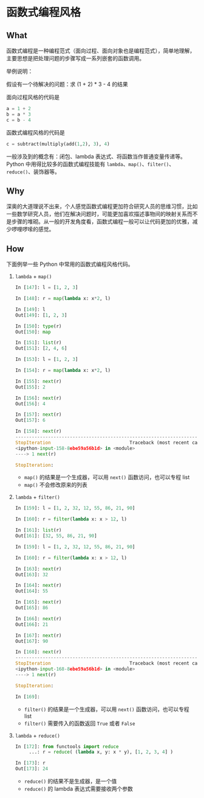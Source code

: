 # 函数式编程风格

## What

函数式编程是一种编程范式（面向过程、面向对象也是编程范式），简单地理解，主要思想是把处理问题的步骤写成一系列嵌套的函数调用。

举例说明：

假设有一个待解决的问题：求 (1 + 2) * 3 - 4 的结果

面向过程风格的代码是

```python
a = 1 + 2
b = a * 3
c = b - 4
```

函数式编程风格的代码是

```python
c = subtract(multiply(add(1,2), 3), 4)
```

一般涉及到的概念有：闭包、lambda 表达式、将函数当作普通变量传递等。Python 中用得比较多的函数式编程技能有 `lambda`、`map()`、`filter()`、`reduce()`、装饰器等。

## Why

深奥的大道理说不出来，个人感觉函数式编程更加符合研究人员的思维习惯，比如一些数学研究人员，他们在解决问题时，可能更加喜欢描述事物间的映射关系而不是步骤的堆砌。从一般的开发角度看，函数式编程一般可以让代码更加的优雅，减少啰哩啰嗦的感觉。

## How

下面例举一些 Python 中常用的函数式编程风格代码。

1. `lambda` + `map()`
     ```python
     In [147]: l = [1, 2, 3]

     In [148]: r = map(lambda x: x*2, l)

     In [149]: l
     Out[149]: [1, 2, 3]

     In [150]: type(r)
     Out[150]: map

     In [151]: list(r)
     Out[151]: [2, 4, 6]
     ```

     ```python
     In [153]: l = [1, 2, 3]

     In [154]: r = map(lambda x: x*2, l)

     In [155]: next(r)
     Out[155]: 2

     In [156]: next(r)
     Out[156]: 4

     In [157]: next(r)
     Out[157]: 6

     In [158]: next(r)
     ---------------------------------------------------------------------------
     StopIteration                             Traceback (most recent call last)
     <ipython-input-158-8ebe59a56b1d> in <module>
     ----> 1 next(r)

     StopIteration:
     ```

     - `map()` 的结果是一个生成器，可以用 `next()` 函数访问，也可以专程 list
     - `map()` 不会修改原来的列表

2. `lambda` + `filter()`
     ```python
     In [159]: l = [1, 2, 32, 12, 55, 86, 21, 90]

     In [160]: r = filter(lambda x: x > 12, l)

     In [161]: list(r)
     Out[161]: [32, 55, 86, 21, 90]
     ```

     ```python
     In [159]: l = [1, 2, 32, 12, 55, 86, 21, 90]

     In [160]: r = filter(lambda x: x > 12, l)

     In [163]: next(r)
     Out[163]: 32

     In [164]: next(r)
     Out[164]: 55

     In [165]: next(r)
     Out[165]: 86

     In [166]: next(r)
     Out[166]: 21

     In [167]: next(r)
     Out[167]: 90

     In [168]: next(r)
     ---------------------------------------------------------------------------
     StopIteration                             Traceback (most recent call last)
     <ipython-input-168-8ebe59a56b1d> in <module>
     ----> 1 next(r)

     StopIteration:

     In [169]:
     ```

     - `filter()` 的结果是一个生成器，可以用 `next()` 函数访问，也可以专程 list
     - `filter()` 需要传入的函数返回 `True` 或者 `False`

3. `lambda` + `reduce()`
     ```python
     In [172]: from functools import reduce
          ...: r = reduce( (lambda x, y: x * y), [1, 2, 3, 4] )

     In [173]: r
     Out[173]: 24
     ```

     - `reduce()` 的结果不是生成器，是一个值
     - `reduce()` 的 lambda 表达式需要接收两个参数